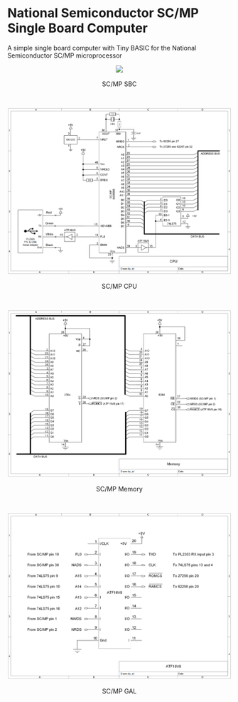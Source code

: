 # National Semiconductor SC/MP Single Board Computer
A simple single board computer with Tiny BASIC for the National Semiconductor SC/MP microprocessor 
<p align="center"><img src="/images/SCMP SBC.JPG"/>
<p align="center">SC/MP SBC</p><br>
<p align="center"><img src="/images/SC-MP CPU.png"/>
<p align="center">SC/MP CPU</p><br>
<p align="center"><img src="/images/SC-MP Memory.png"/>
<p align="center">SC/MP Memory</p><br>
<p align="center"><img src="/images/SC-MP GAL.png"/>
<p align="center">SC/MP GAL</p><br>
